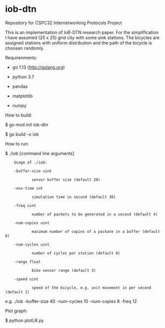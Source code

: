 # iob-dtn
Repository for CSPC32 Internetworking Protocols Project

This is an implementation of IoB-DTN research paper.
For the simplification I have assumed (25 x 25) grid city with some sink stations. The bicycles are assigned stations with uniform distribution and the path of the bicycle is choosen randomly.

Requirenments:

- go 1.13 (http://golang.org)

- python 3.7

- pandas

- matplotlib

- numpy


How to build:

$ go mod init iob-dtn

$ go build -o iob


How to run:

$ ./iob [command line arguments]

        Usage of ./iob:
        
        -buffer-size uint
        
                sensor buffer size (default 20)
        
        -env-time int
                
                simulation time in second (default 30)
        
        -freq uint
                
                number of packets to be generated in a second (default 4)
        
        -num-copies uint
                
                maximum number of copies of a packate in a buffer (default 8)
        
        -num-cycles uint
                
                number of cycles per station (default 8)
                
        -range float
                
                bike sensor range (default 3)
        
        -speed uint
                
                speed of the bicycle, e.g. unit movement in per second (default 1)


e.g. ./iob -buffer-size 40 -num-cycles 10 -num-copies 8 -freq 12


Plot graph:

$ python plotLR.py
